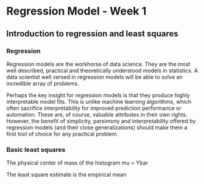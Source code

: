 # Regression Model - Week 1

## Introduction to regression and least squares

### Regression

Regression models are the workhorse of data science. They are the most well described, practical and theoretically understood models in statistics. A data scientist well versed in regression models will be able to solve an incredible array of problems.

Perhaps the key insight for regression models is that they produce highly interpretable model fits. This is unlike machine learning algorithms, which often sacrifice interpretability for improved prediction performance or automation. These are, of course, valuable attributes in their own rights. However, the benefit of simplicity, parsimony and interpretability offered by regression models (and their close generalizations) should make them a first tool of choice for any practical problem.

### Basic least squares

The physical center of mass of the histogram
mu = Ybar

The least square estimate is the empirical mean
